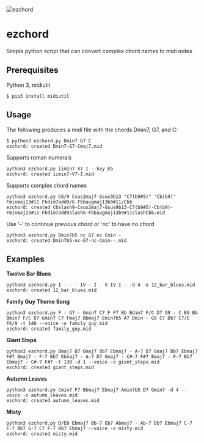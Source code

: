 ![ezchord](https://user-images.githubusercontent.com/95546311/146630042-6b7d96a1-0f9a-4c98-97f4-ea400d0dc7d6.png)


# ezchord
Simple python script that can convert complex chord names to midi notes

## Prerequisites
Python 3, midiutil

    $ pip3 install midiutil


## Usage
The following produces a midi file with the chords Dmin7, G7, and C:

    $ python3 ezchord.py Dmin7 G7 C
    ezchord: created Dmin7-G7-Cmaj7.mid

Supports roman numerals

    python3 ezchord.py iimin7 V7 I --key Eb
    ezchord: created iimin7-V7-I.mid

Supports complex chord names

    python3 ezchord.py C6/9 Csus2maj7 Gsus9b13 "C7(b9#5)" "Cb(b9)" Fminmaj13#11 Fbdim7add9/G Fbbaugmaj13b9#11/Cbb
    ezchord: created C6slash9-Csus2maj7-Gsus9b13-C7(b9#5)-Cb(b9)-Fminmaj13#11-Fbdim7add9slashG-Fbbaugmaj13b9#11slashCbb.mid

Use '-' to continue previous chord or 'nc' to have no chord

    python3 ezchord.py Dmin7b5 nc G7 nc Cmin -
    ezchord: created Dmin7b5-nc-G7-nc-Cmin--.mid

## Examples

**Twelve Bar Blues**

    python3 ezchord.py I - - - IV - I - V IV I - -d 4 -o 12_bar_blues.mid
    ezchord: created 12_bar_blues.mid

**Family Guy Theme Song**

    python3 ezchord.py F - G7 - Gmin7 C7 F F7 Bb Bdim7 F/C D7 G9 - C B9 Bb Bmin7 F/C D7 Gmin7 C7 Fmaj7 Bbmaj7 Emin7b5 A7 Dmin - G9 C7 Db7 C7/E F6/9 -t 140 --voice -o family_guy.mid
    ezchord: created family_guy.mid

**Giant Steps**

    python3 ezchord.py Bmaj7 D7 Gmaj7 Bb7 Ebmaj7 - A-7 D7 Gmaj7 Bb7 Ebmaj7 F#7 Bmaj7 - F-7 Bb7 Ebmaj7 - A-7 D7 Gmaj7 - C#-7 F#7 Bmaj7 - F-7 Bb7 Ebmaj7 - C#-7 F#7 -t 130 -d 1 --voice -o giant_steps.mid
    ezchord: created giant_steps.mid

**Autumn Leaves**

    python3 ezchord.py Cmin7 F7 Bbmaj7 Ebmaj7 Amin7b5 D7 Gmin7 -d 4 --voice -o autumn_leaves.mid
    ezchord: created autumn_leaves.mid

**Misty**

    python3 ezchord.py D/Eb Ebmaj7 Bb-7 Eb7 Abmaj7 - Ab-7 Db7 Ebmaj7 C-7 F-7 Bb7 G-7 C7 F-7 Bb7 Ebmaj7 --voice -o misty.mid
    ezchord: created misty.mid
